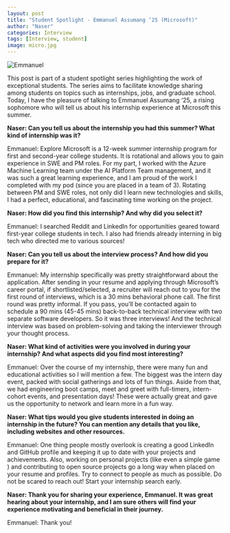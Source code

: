 ```yaml
---
layout: post
title: "Student Spotlight - Emmanuel Assumang ‘25 (Microsoft)"
author: "Naser"
categories: Interview
tags: [Interview, student]
image: micro.jpg
---
```


![Emmanuel]({{site.baseurl}}/images/micro.jpg)

This post is part of a student spotlight series highlighting the work of exceptional students.  The series aims to facilitate knowledge sharing among students on topics such as internships, jobs, and graduate school.  Today, I have the pleasure of talking to Emmanuel Assumang ‘25, a rising sophomore who will tell us about his internship experience at Microsoft this summer.

**Naser: Can you tell us about the internship you had this summer?  What kind of internship was it?**


Emmanuel: Explore Microsoft is a 12-week summer internship program for first and second-year college students. It is rotational and allows you to gain experience in SWE and PM roles. For my part, I worked with the Azure Machine Learning team under the AI Platform Team management, and it was such a great learning experience, and I am proud of the work I completed with my pod (since you are placed in a team of 3). Rotating between PM and SWE roles, not only did I learn new technologies and skills, I had a perfect, educational, and fascinating time working on the project. 


**Naser: How did you find this internship?  And why did you select it?**


Emmanuel: I searched Reddit and LinkedIn for opportunities geared toward first-year college students in tech. I also had friends already interning in big tech who directed me to various sources!


**Naser: Can you tell us about the interview process?  And how did you prepare for it?**


Emmanuel: My internship specifically was pretty straightforward about the application. After sending in your resume and applying through Microsoft’s career portal, if shortlisted/selected, a recruiter will reach out to you for the first round of interviews, which is a 30 mins behavioral phone call. The first round was pretty informal. If you pass, you’ll be contacted again to schedule a 90 mins (45-45 mins) back-to-back technical interview with two separate software developers. So it was three interviews! And the technical interview was based on problem-solving and taking the interviewer through your thought process.


**Naser: What kind of activities were you involved in during your internship?  And what aspects did you find most interesting?**


Emmanuel: Over the course of my internship, there were many fun and educational activities so I will mention a few. The biggest was the intern day event, packed with social gatherings and lots of fun things. Aside from that, we had engineering boot camps, meet and greet with full-timers, intern-cohort events, and presentation days! These were actually great and gave us the opportunity to network and learn more in a fun way.


**Naser: What tips would you give students interested in doing an internship in the future? You can mention any details that you like, including websites and other resources.**


Emmanuel: One thing people mostly overlook is creating a good LinkedIn and GitHub profile and keeping it up to date with your projects and achievements. Also, working on personal projects (like even a simple game ) and contributing to open source projects go a long way when placed on your resume and profiles. Try to connect to people as much as possible. Do not be scared to reach out! Start your internship search early.


**Naser: Thank you for sharing your experience, Emmanuel.  It was great hearing about your internship, and I am sure others will find your experience motivating and beneficial in their journey.**


Emmanuel: Thank you!
